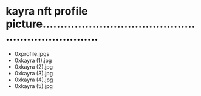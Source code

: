 # kayra nft profile picture.....................................................................
- 0xprofile.jpgs
- 0xkayra (1).jpg
- 0xkayra (2).jpg
- 0xkayra (3).jpg
- 0xkayra (4).jpg
- 0xkayra (5).jpg

